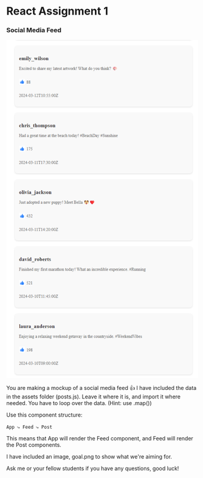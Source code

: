 # React Assignment 1

### Social Media Feed

![alt text](goal.png)

You are making a mockup of a social media feed 👍 I have included the data in the assets folder (posts.js). Leave it where it is, and import it where needed. You have to loop over the data. (Hint: use .map())

Use this component structure:

`App
⤷ Feed
⤷ Post`

This means that App will render the Feed component, and Feed will render the Post components.

I have included an image, goal.png to show what we're aiming for.

Ask me or your fellow students if you have any questions, good luck!
